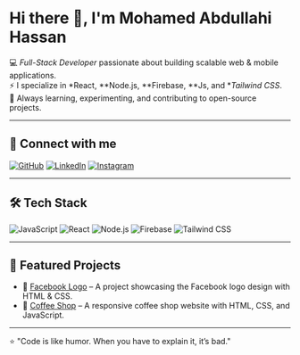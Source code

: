 # Hi there 👋, I'm Mohamed Abdullahi Hassan

💻 *Full-Stack Developer* passionate about building scalable web & mobile applications.  
⚡ I specialize in *React, **Node.js, **Firebase, **Js, and **Tailwind CSS*.  
🌱 Always learning, experimenting, and contributing to open-source projects.  

---

## 🔗 Connect with me

[![GitHub](https://img.shields.io/badge/GitHub-000?style=for-the-badge&logo=github&logoColor=white)](https://github.com/mohamed1731)
[![LinkedIn](https://img.shields.io/badge/LinkedIn-0077B5?style=for-the-badge&logo=linkedin&logoColor=white)](https://www.linkedin.com/in/mohamed-abdulaahi-hassan)
[![Instagram](https://img.shields.io/badge/Instagram-E4405F?style=for-the-badge&logo=instagram&logoColor=white)](https://www.instagram.com/_mohan_hajji)

---

## 🛠 Tech Stack

![JavaScript](https://img.shields.io/badge/JavaScript-F7DF1E?style=for-the-badge&logo=javascript&logoColor=black)
![React](https://img.shields.io/badge/React-61DAFB?style=for-the-badge&logo=react&logoColor=black)
![Node.js](https://img.shields.io/badge/Node.js-339933?style=for-the-badge&logo=nodedotjs&logoColor=white)
![Firebase](https://img.shields.io/badge/Firebase-FFCA28?style=for-the-badge&logo=firebase&logoColor=black)
![Tailwind CSS](https://img.shields.io/badge/Tailwind_CSS-38B2AC?style=for-the-badge&logo=tailwind-css&logoColor=white)

---

## 📌 Featured Projects

- 🚀 [Facebook Logo](https://github.com/mohamed1731/facebook_Logo) – A project showcasing the Facebook logo design with HTML & CSS.
- 📱 [Coffee Shop](https://github.com/mohamed1731/Coffee-Shop) – A responsive coffee shop website with HTML, CSS, and JavaScript.

---

⭐ "Code is like humor. When you have to explain it, it’s bad."
